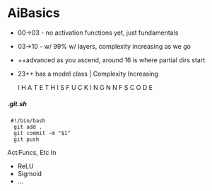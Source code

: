 # AiBasics

* 00->03 - no activation functions yet, just fundamentals
* 03->10 - w/ 99% w/ layers, complexity increasing as we go
* ++advanced as you ascend, around 16 is where partial dirs start
* 23++ has a model class | Complexity Increasing
    
   I H A T E T H I S F U C K I N G N N F S C O D E



##### .git.sh
```
 #!/bin/bash
  git add .
  git commit -m "$1"
  git push
```
ActiFuncs, Etc  In
* ReLU
* Sigmoid
* ...
